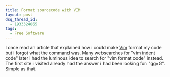 ```yaml
---
title: Format sourcecode with VIM
layout: post
dsq_thread_id:
  - 1933324865
tags:
  - Free Software
---
```

I once read an article that explained how i could make [Vim](http://www.vim.org) format my code but i forgot what the command was. Many websearches for "vim indent code" later i had the luminous idea to search for "vim format code" instead. The first site i visited already had the answer i had been looking for: "gg=G". Simple as that.
